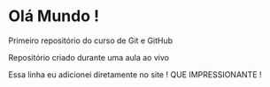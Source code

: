 # Olá Mundo !
 Primeiro repositório do curso de Git e GitHub

Repositório criado durante uma aula ao vivo

Essa linha eu adicionei diretamente no site ! QUE IMPRESSIONANTE !
